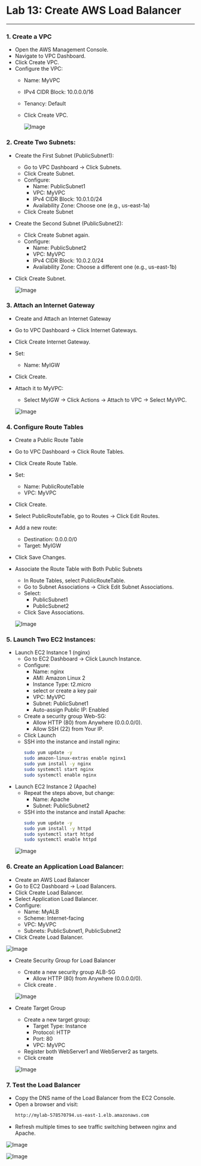 # Lab 13: Create AWS Load Balancer
---
### 1. Create a VPC
   * Open the AWS Management Console.
   * Navigate to VPC Dashboard.
   * Click Create VPC.
   * Configure the VPC:
     * Name: MyVPC
     * IPv4 CIDR Block: 10.0.0.0/16
     * Tenancy: Default
     * Click Create VPC.

       ![Image](https://github.com/user-attachments/assets/0410857e-9b17-446f-adf5-cc07002137fd)

### 2. Create Two Subnets:
* Create the First Subnet (PublicSubnet1):
  * Go to VPC Dashboard → Click Subnets.
  * Click Create Subnet.
  * Configure:
    * Name: PublicSubnet1
    * VPC: MyVPC
    * IPv4 CIDR Block: 10.0.1.0/24
    * Availability Zone: Choose one (e.g., us-east-1a)
  * Click Create Subnet
* Create the Second Subnet (PublicSubnet2):
  * Click Create Subnet again.
  * Configure:
    * Name: PublicSubnet2
    * VPC: MyVPC
    * IPv4 CIDR Block: 10.0.2.0/24
    * Availability Zone: Choose a different one (e.g., us-east-1b)
* Click Create Subnet.
  
  ![Image](https://github.com/user-attachments/assets/2fb2628d-10ca-4808-9f54-6a64a0416ee9)

### 3. Attach an Internet Gateway
*  Create and Attach an Internet Gateway
  * Go to VPC Dashboard → Click Internet Gateways.
  * Click Create Internet Gateway.
  * Set:
    * Name: MyIGW
  * Click Create.
  * Attach it to MyVPC:
    * Select MyIGW → Click Actions → Attach to VPC → Select MyVPC.

    ![Image](https://github.com/user-attachments/assets/b3c94ad5-23f1-489f-9ad5-0e547fffc6d8)

### 4. Configure Route Tables
*  Create a Public Route Table
  * Go to VPC Dashboard → Click Route Tables.
  * Click Create Route Table.
  * Set:
    * Name: PublicRouteTable
    * VPC: MyVPC
  * Click Create.
  * Select PublicRouteTable, go to Routes → Click Edit Routes.
  * Add a new route:
    * Destination: 0.0.0.0/0
    * Target: MyIGW
  * Click Save Changes.
* Associate the Route Table with Both Public Subnets
  * In Route Tables, select PublicRouteTable.
  * Go to Subnet Associations → Click Edit Subnet Associations.
  * Select:
    * PublicSubnet1
    * PublicSubnet2
  * Click Save Associations.

  ![Image](https://github.com/user-attachments/assets/7c0fbf0d-4ffc-4301-a83e-b2867d03e47b)

### 5. Launch Two EC2 Instances:
* Launch EC2 Instance 1 (nginx)
  * Go to EC2 Dashboard → Click Launch Instance.
  * Configure:
    * Name: nginx
    * AMI: Amazon Linux 2
    * Instance Type: t2.micro
    * select or create a key pair
    * VPC: MyVPC
    * Subnet: PublicSubnet1
    * Auto-assign Public IP: Enabled
  * Create a security group Web-SG:
    * Allow HTTP (80) from Anywhere (0.0.0.0/0).
    * Allow SSH (22) from Your IP.
  * Click Launch
  * SSH into the instance and install nginx:
    ```sh
    sudo yum update -y
    sudo amazon-linux-extras enable nginx1
    sudo yum install -y nginx
    sudo systemctl start nginx
    sudo systemctl enable nginx
    ```
* Launch EC2 Instance 2 (Apache)
  * Repeat the steps above, but change:
    * Name: Apache
    * Subnet: PublicSubnet2
  * SSH into the instance and install Apache:
    ```sh
    sudo yum update -y
    sudo yum install -y httpd
    sudo systemctl start httpd
    sudo systemctl enable httpd
    ```
  ![Image](https://github.com/user-attachments/assets/16c2ef1e-d3a8-4632-bb2e-db30eac020b6)

### 6. Create an Application Load Balancer:
*  Create an AWS Load Balancer
  * Go to EC2 Dashboard → Load Balancers.
  * Click Create Load Balancer.
  * Select Application Load Balancer.
  * Configure:
    * Name: MyALB
    * Scheme: Internet-facing
    * VPC: MyVPC
    * Subnets: PublicSubnet1, PublicSubnet2
  * Click Create Load Balancer.
    
  ![Image](https://github.com/user-attachments/assets/ac677220-800e-4d13-b109-fe6321d19144)

* Create Security Group for Load Balancer
  * Create a new security group ALB-SG
    * Allow HTTP (80) from Anywhere (0.0.0.0/0).
  * Click create .
    
  ![Image](https://github.com/user-attachments/assets/a46c3956-6846-485c-b92b-3a4dcc87ac8b)

* Create Target Group
  * Create a new target group:
    * Target Type: Instance
    * Protocol: HTTP
    * Port: 80
    * VPC: MyVPC
  * Register both WebServer1 and WebServer2 as targets.
  * Click create
    
  ![Image](https://github.com/user-attachments/assets/ef4ce0e6-f62d-485c-93e3-ad0e00a3ef0d)

### 7. Test the Load Balancer
   * Copy the DNS name of the Load Balancer from the EC2 Console.
   * Open a browser and visit:
     ```sh
     http://mylab-578570794.us-east-1.elb.amazonaws.com
     ```
   * Refresh multiple times to see traffic switching between nginx and Apache.
     
   ![Image](https://github.com/user-attachments/assets/b45ae8f9-fb0a-40c7-964b-a6c168478022)

![Image](https://github.com/user-attachments/assets/0d6dc4e3-7a23-41ab-a12b-9c6121f00a3c)

    


















  
      


   





